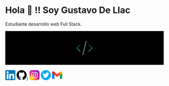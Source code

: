 # Hola 👋 !! Soy Gustavo De Llac
Estudiante desarrollo web Full Stack.

![Background](https://github.com/gusdellac/gusdellac/blob/main/4182a9dd330c6442c4a1fbc78274d838.png)

[![Linkedin](https://github.com/gusdellac/gusdellac/blob/main/linkedin.png)](https://www.linkedin.com/in/gustavo-de-llac-2803b5177/)
[![Github](https://github.com/gusdellac/gusdellac/blob/main/github.png)](https://github.com/gusdellac))
[![Instagram](https://github.com/gusdellac/gusdellac/blob/main/instagram.png)](http://instagram.com/gustavodellac)
[![Twitter](https://github.com/gusdellac/gusdellac/blob/main/gorjeo.png)](https://twitter.com/gus_dellac)
[![Gmail](https://github.com/gusdellac/gusdellac/blob/main/gmail.png)](gustavodellac@gmail.com)


